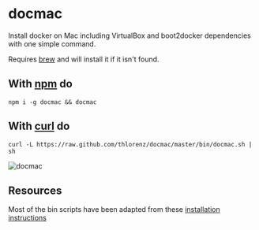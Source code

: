 # docmac

Install docker on Mac including VirtualBox and boot2docker dependencies with one simple command.

Requires [brew](http://brew.sh/) and will install it if it isn't found.

## With [npm](https://gist.github.com/isaacs/579814) do 

    npm i -g docmac && docmac

## With [curl](http://curl.haxx.se/) do

    curl -L https://raw.github.com/thlorenz/docmac/master/bin/docmac.sh | sh

![docmac](https://raw.github.com/thlorenz/docmac/master/assets/docmac.png)

## Resources

Most of the bin scripts have been adapted from these [installation
instructions](http://docs.docker.io/en/latest/installation/mac/)
